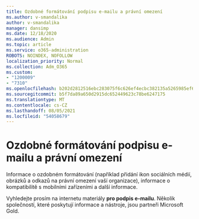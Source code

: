 ```yaml
---
title: Ozdobné formátování podpisu e-mailu a právní omezení
ms.author: v-smandalika
author: v-smandalika
manager: dansimp
ms.date: 12/18/2020
ms.audience: Admin
ms.topic: article
ms.service: o365-administration
ROBOTS: NOINDEX, NOFOLLOW
localization_priority: Normal
ms.collection: Adm_O365
ms.custom:
- "1200009"
- "7310"
ms.openlocfilehash: b202d2812516ebc283075f6c626ef4ecbc382135a5265985ef61aab1c4eedca6
ms.sourcegitcommit: b5f7da89a650d2915dc652449623c78be6247175
ms.translationtype: MT
ms.contentlocale: cs-CZ
ms.lasthandoff: 08/05/2021
ms.locfileid: "54058679"
---
```

# <a name="fancy-formatting-for-your-email-signature-and-disclaimer"></a>Ozdobné formátování podpisu e-mailu a právní omezení
Informace o ozdobném formátování (například přidání ikon sociálních médií, obrázků a odkazů na právní omezení vaší organizace), informace o kompatibilitě s mobilními zařízeními a další informace.

Vyhledejte prosím na internetu materiály **pro podpis e-mailu**. Několik společností, které poskytují informace a nástroje, jsou partneři Microsoft Gold.
